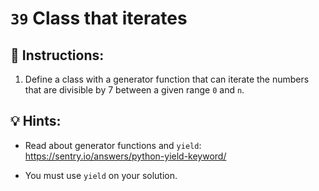 # `39` Class that iterates

## 📝 Instructions:

1. Define a class with a generator function that can iterate the numbers that are divisible by 7 between a given range `0` and `n`.

## 💡 Hints:

+ Read about generator functions and `yield`: https://sentry.io/answers/python-yield-keyword/

+ You must use `yield` on your solution.
